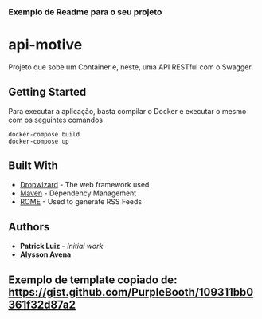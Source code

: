 ### Exemplo de Readme para o seu projeto

# api-motive

Projeto que sobe um Container e, neste, uma API RESTful com o Swagger

## Getting Started

Para executar a aplicação, basta compilar o Docker e executar o mesmo com os seguintes comandos

```
docker-compose build
docker-compose up
```

## Built With

* [Dropwizard](http://www.dropwizard.io/1.0.2/docs/) - The web framework used
* [Maven](https://maven.apache.org/) - Dependency Management
* [ROME](https://rometools.github.io/rome/) - Used to generate RSS Feeds

## Authors

* **Patrick Luiz** - *Initial work*
* **Alysson Avena**

## Exemplo de template copiado de: https://gist.github.com/PurpleBooth/109311bb0361f32d87a2